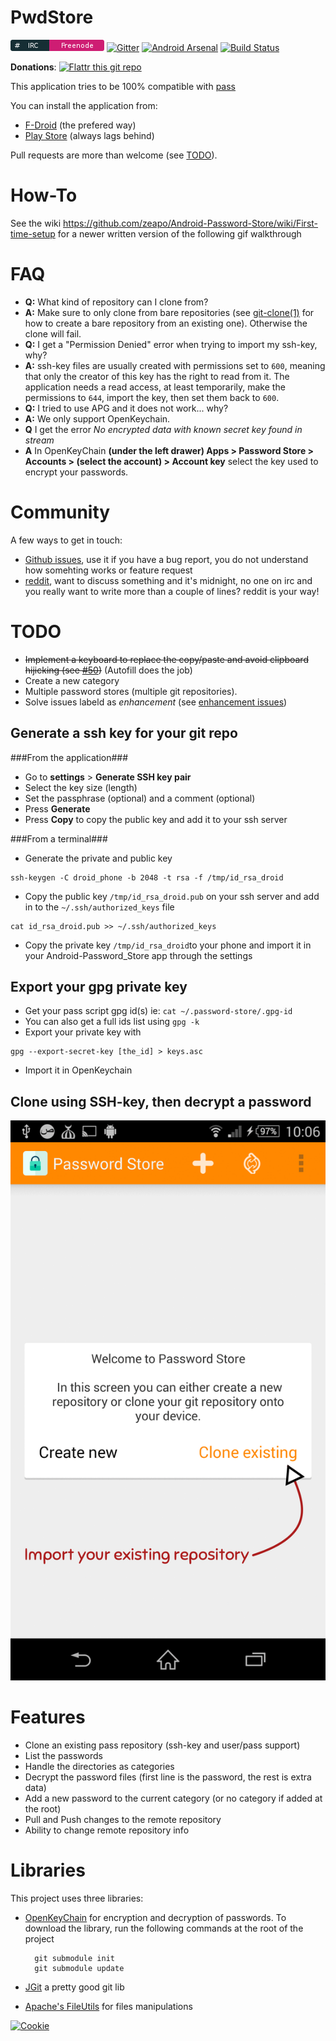 PwdStore
========
[![IRC](irc_badge.png)](https://webchat.freenode.net/?channels=%23Android-Password-Store&uio=d4)
[![Gitter](https://badges.gitter.im/Join%20Chat.svg)](https://gitter.im/zeapo/android-password-store?utm_source=badge&utm_medium=badge&utm_campaign=pr-badge&utm_content=badge)
[![Android Arsenal](https://img.shields.io/badge/Android%20Arsenal-Android--Password--Store-blue.svg?style=flat)](https://android-arsenal.com/details/1/1208)
[![Build Status](https://travis-ci.org/zeapo/Android-Password-Store.svg?branch=travis)](https://travis-ci.org/zeapo/Android-Password-Store)

**Donations**: 
[![Flattr this git repo](http://api.flattr.com/button/flattr-badge-large.png)](https://flattr.com/submit/auto?user_id=zeapo&url=https://github.com/zeapo/Android-Password-Store&title=Android-Password-Store&language=en&tags=github&category=software)

This application tries to be 100% compatible with [pass](http://www.passwordstore.org/)

You can install the application from:

- [F-Droid](https://f-droid.org/repository/browse/?fdid=com.zeapo.pwdstore) (the prefered way)
- [Play Store](https://play.google.com/store/apps/details?id=com.zeapo.pwdstore) (always lags behind)

Pull requests are more than welcome (see [TODO](#todo)).

How-To
======
See the wiki https://github.com/zeapo/Android-Password-Store/wiki/First-time-setup for a newer written version of the following gif walkthrough

FAQ
====

- **Q:** What kind of repository can I clone from?
- **A:** Make sure to only clone from bare repositories (see [git-clone(1)](http://git-scm.com/docs/git-clone) for how to create a bare repository from an existing one). Otherwise the clone will fail.
- **Q:** I get a "Permission Denied" error when trying to import my ssh-key, why?
- **A:** ssh-key files are usually created with permissions set to `600`, meaning that only the creator of this key has the right to read from it. The application needs a read access, at least temporarily, make the permissions to `644`, import the key, then set them back to `600`.
- **Q:** I tried to use APG and it does not work... why?
- **A:** We only support OpenKeychain.
- **Q** I get the error *No encrypted data with known secret key found in stream*
- **A** In OpenKeyChain **(under the left drawer) Apps > Password Store > Accounts > (select the account) > Account key** select the key used to encrypt your passwords.

Community
=========

A few ways to get in touch:

- [Github issues](https://github.com/zeapo/Android-Password-Store/issues), use it if you have a bug report, you do not understand how somehting works or feature request
- [reddit](https://www.reddit.com/r/androidpwd), want to discuss something and it's midnight, no one on irc and you really want to write more than a couple of lines? reddit is your way!


TODO
=====
- ~~Implement a keyboard to replace the copy/paste and avoid clipboard hijicking (see [#50](https://github.com/zeapo/Android-Password-Store/issues/50))~~ (Autofill does the job)
- Create a new category
- Multiple password stores (multiple git repositories).
- Solve issues labeld as *enhancement* (see [enhancement issues](https://github.com/zeapo/Android-Password-Store/issues?q=is%3Aopen+is%3Aissue+label%3Aenhancement))


Generate a ssh key for your git repo
--------------------------------------------
###From the application###
- Go to **settings** > **Generate SSH key pair**
- Select the key size (length)
- Set the passphrase (optional) and a comment (optional)
- Press **Generate**
- Press **Copy** to copy the public key and add it to your ssh server

###From a terminal###
- Generate the private and public key
```
ssh-keygen -C droid_phone -b 2048 -t rsa -f /tmp/id_rsa_droid
```
- Copy the public key `/tmp/id_rsa_droid.pub` on your ssh server and add in to the `~/.ssh/authorized_keys` file
```
cat id_rsa_droid.pub >> ~/.ssh/authorized_keys
```
- Copy the private key `/tmp/id_rsa_droid`to your phone and import it in your Android-Password_Store app through the settings

Export your gpg private key
--------------------------------------------
- Get your pass script gpg id(s) ie: `cat ~/.password-store/.gpg-id`
- You can also get a full ids list using `gpg -k`
- Export your private key with 
```
gpg --export-secret-key [the_id] > keys.asc
```
- Import it in OpenKeychain

Clone using SSH-key, then decrypt a password
--------------------------------------------

<img src="tutorial_clone_ssh_then_decrypt.gif" alt="Clone And Decrypt" style="width:720px">


Features
========
- Clone an existing pass repository (ssh-key and user/pass support)
- List the passwords
- Handle the directories as categories
- Decrypt the password files (first line is the password, the rest is extra data)
- Add a new password to the current category (or no category if added at the root)
- Pull and Push changes to the remote repository
- Ability to change remote repository info

Libraries
=========
This project uses three libraries:

- [OpenKeyChain](https://github.com/open-keychain/open-keychain) for encryption and decryption of passwords.
    To download the library, run the following commands at the root of the project

        git submodule init
        git submodule update


- [JGit](http://www.eclipse.org/jgit/) a pretty good git lib
- [Apache's FileUtils](https://commons.apache.org/proper/commons-io/) for files manipulations


[![Cookie](https://cdn.changetip.com/img/graphics/Cookie_Graphic.png)](https://www.changetip.com/tipme/zeapo)

